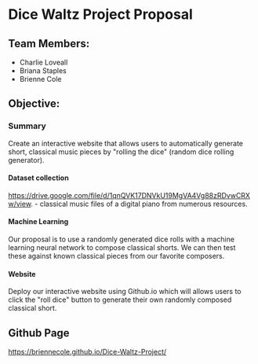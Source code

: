 # Dice Waltz Project Proposal

## Team Members:
- Charlie Loveall 
- Briana Staples
- Brienne Cole

## Objective:
### Summary
Create an interactive website that allows users to automatically generate short, classical music pieces by "rolling the dice" (random dice rolling generator).

#### Dataset collection
https://drive.google.com/file/d/1qnQVK17DNVkU19MgVA4Vg88zRDvwCRXw/view. - classical music files of a digital piano from numerous resources.

#### Machine Learning
Our proposal is to use a randomly generated dice rolls with a machine learning neural network to compose classical shorts. We can then test these against known classical pieces from our favorite composers.

#### Website
Deploy our interactive website using Github.io which will allows users to click the "roll dice" button to generate their own randomly composed classical short.


## Github Page
https://briennecole.github.io/Dice-Waltz-Project/



